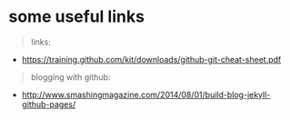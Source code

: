 # some useful links

> links:
	
- https://training.github.com/kit/downloads/github-git-cheat-sheet.pdf
    
> blogging with github:

- http://www.smashingmagazine.com/2014/08/01/build-blog-jekyll-github-pages/

